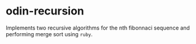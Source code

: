 # odin-recursion
Implements two recursive algorithms for the nth fibonnaci sequence and performing merge sort using `ruby`.